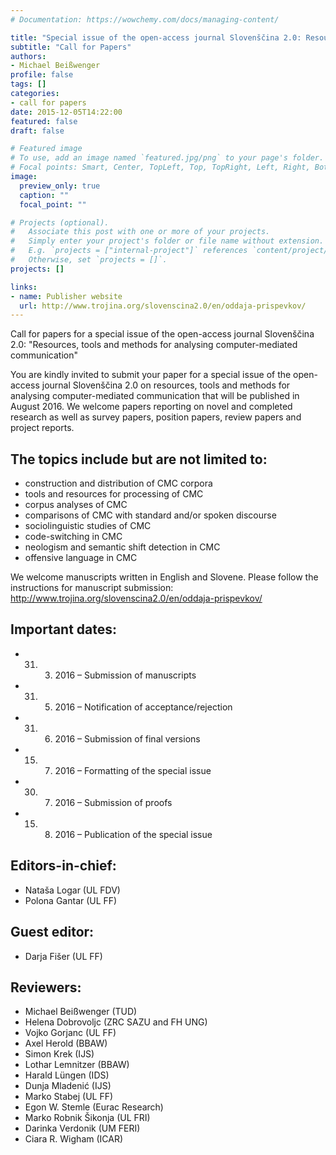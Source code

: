 ```yaml
---
# Documentation: https://wowchemy.com/docs/managing-content/

title: "Special issue of the open-access journal Slovenščina 2.0: Resources, tools and methods for analysing CMC"
subtitle: "Call for Papers"
authors:
- Michael Beißwenger
profile: false
tags: []
categories:
- call for papers
date: 2015-12-05T14:22:00
featured: false
draft: false

# Featured image
# To use, add an image named `featured.jpg/png` to your page's folder.
# Focal points: Smart, Center, TopLeft, Top, TopRight, Left, Right, BottomLeft, Bottom, BottomRight.
image:
  preview_only: true
  caption: ""
  focal_point: ""

# Projects (optional).
#   Associate this post with one or more of your projects.
#   Simply enter your project's folder or file name without extension.
#   E.g. `projects = ["internal-project"]` references `content/project/deep-learning/index.md`.
#   Otherwise, set `projects = []`.
projects: []

links:
- name: Publisher website
  url: http://www.trojina.org/slovenscina2.0/en/oddaja-prispevkov/
---
```


Call for papers for a special issue of the open-access journal Slovenščina 2.0:
"Resources, tools and methods for analysing computer-mediated communication"

You are kindly invited to submit your paper for a special issue of the
open-access journal Slovenščina 2.0 on resources, tools and methods for
analysing computer-mediated communication that will be published in August
2016. We welcome papers reporting on novel and completed research as well as
survey papers, position papers, review papers and project reports.

## The topics include but are not limited to:
* construction and distribution of CMC corpora
* tools and resources for processing of CMC
* corpus analyses of CMC
* comparisons of CMC with standard and/or spoken discourse
* sociolinguistic studies of CMC
* code-switching in CMC
* neologism and semantic shift detection in CMC
* offensive language in CMC

We welcome manuscripts written in English and Slovene. Please follow the
instructions for manuscript submission:
http://www.trojina.org/slovenscina2.0/en/oddaja-prispevkov/

## Important dates:
* 31. 03. 2016 – Submission of manuscripts
* 31. 05. 2016 – Notification of acceptance/rejection
* 31. 06. 2016 – Submission of final versions
* 15. 07. 2016 – Formatting of the special issue
* 30. 07. 2016 – Submission of proofs
* 15. 08. 2016 – Publication of the special issue

## Editors-in-chief:
* Nataša Logar (UL FDV)
* Polona Gantar (UL FF)

## Guest editor:
* Darja Fišer (UL FF)

## Reviewers:
* Michael Beißwenger (TUD)
* Helena Dobrovoljc (ZRC SAZU and FH UNG)
* Vojko Gorjanc (UL FF)
* Axel Herold (BBAW)
* Simon Krek (IJS)
* Lothar Lemnitzer (BBAW)
* Harald Lüngen (IDS)
* Dunja Mladenić (IJS)
* Marko Stabej (UL FF)
* Egon W. Stemle (Eurac Research)
* Marko Robnik Šikonja (UL FRI)
* Darinka Verdonik (UM FERI)
* Ciara R. Wigham (ICAR)
